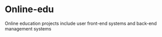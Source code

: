 # Online-edu
Online education projects include user front-end systems and back-end management systems
